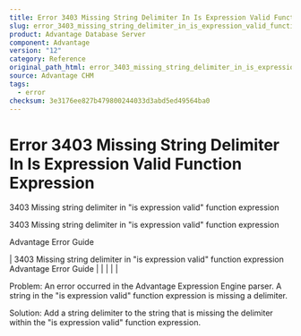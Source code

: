 ```yaml
---
title: Error 3403 Missing String Delimiter In Is Expression Valid Function Expression
slug: error_3403_missing_string_delimiter_in_is_expression_valid_function_expression
product: Advantage Database Server
component: Advantage
version: "12"
category: Reference
original_path_html: error_3403_missing_string_delimiter_in_is_expression_valid_function_expression.htm
source: Advantage CHM
tags:
  - error
checksum: 3e3176ee827b479800244033d3abd5ed49564ba0
---
```


# Error 3403 Missing String Delimiter In Is Expression Valid Function Expression

3403 Missing string delimiter in "is expression valid" function expression

3403 Missing string delimiter in "is expression valid" function expression

Advantage Error Guide

| 3403 Missing string delimiter in "is expression valid" function expression  Advantage Error Guide |  |  |  |  |

Problem: An error occurred in the Advantage Expression Engine parser. A string in the "is expression valid" function expression is missing a delimiter.

Solution: Add a string delimiter to the string that is missing the delimiter within the "is expression valid" function expression.
